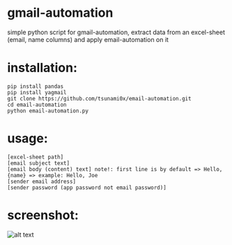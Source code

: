 # gmail-automation
simple python script for gmail-automation, extract data from an excel-sheet (email, name columns) and apply email-automation on it
# installation:
```
pip install pandas
pip install yagmail
git clone https://github.com/tsunami0x/email-automation.git
cd email-automation
python email-automation.py
```
# usage:
```
[excel-sheet path]
[email subject text]
[email body (content) text] note!: first line is by default => Hello, {name} => example: Hello, Joe
[sender email address]
[sender password (app password not email password)]
```
# screenshot:
![alt text](https://k.top4top.io/p_3152fjx1v1.png)
